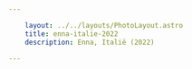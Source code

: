 ```yaml
---

    layout: ../../layouts/PhotoLayout.astro
    title: enna-italie-2022
    description: Enna, Italië (2022)

---
```

